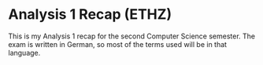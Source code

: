 # Analysis 1 Recap (ETHZ)

This is my Analysis 1 recap for the second Computer Science semester.
The exam is written in German, so most of the terms used will be in that language.
